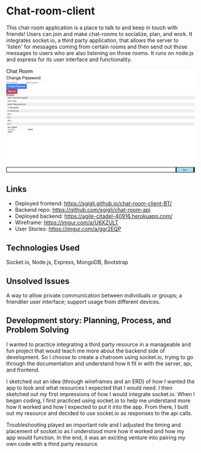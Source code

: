 # Chat-room-client

This chat-room application is a place to talk to and keep in touch with friends!
Users can join and make chat-rooms to socialize, plan, and work. It
integrates socket.io, a third party application, that allows the server to
'listen' for messages coming from certain rooms and then send out those messages
to users who are also listening on those rooms. It runs on node.js and express
for its user interface and functionality.

![App Screen Shot](/appScreenshot.png)

## Links
* Deployed frontend: https://sgigli.github.io/chat-room-client-BT/
* Backend repo: https://github.com/sgigli/chat-room-api
* Deployed backend: https://agile-citadel-40916.herokuapp.com/
* Wireframe: https://imgur.com/a/U6XZULT
* User Stories: https://imgur.com/a/ggr2EQP

## Technologies Used
Socket.io, Node.js, Express, MongoDB, Bootstrap

## Unsolved Issues
A way to allow private communication between individuals or groups; a friendlier
user interface; support usage from different devices.

## Development story: Planning, Process, and Problem Solving
I wanted to practice integrating a third party resource in a manageable and fun
project that would teach me more about the backend side of development. So I
choose to create a chatroom using socket.io, trying to go through the
documentation and understand how it fit in with the server, api, and frontend.

I sketched out an idea (through wireframes and an ERD) of how I wanted the app
to look and what resources I expected that I would need. I then sketched out my
first impressions of how I would integrate socket.io. When I began coding, I
first practiced using socket.io to help me understand more how it worked and how
I expected to put it into the app. From there, I built out my resource and
decided to use socket.io as responses to the api calls.

Troubleshooting played an important role and I adjusted the timing and placement
of socket.io as I understood more how it worked and how my app would function.
In the end, it was an exciting venture into pairing my own code with a third
party resource.
